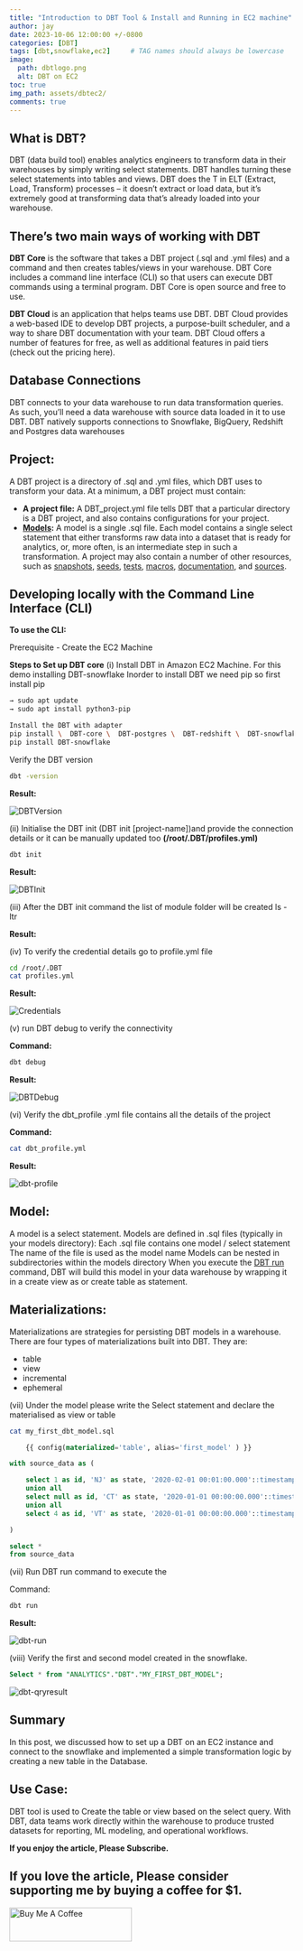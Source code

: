 ```yaml
---
title: "Introduction to DBT Tool & Install and Running in EC2 machine"
author: jay
date: 2023-10-06 12:00:00 +/-0800
categories: [DBT]
tags: [dbt,snowflake,ec2]     # TAG names should always be lowercase
image:
  path: dbtlogo.png
  alt: DBT on EC2
toc: true
img_path: assets/dbtec2/
comments: true
---
```


<!-- Google tag (gtag.js) -->
<script async src="https://www.googletagmanager.com/gtag/js?id=G-56G57XP8PY"></script>
<script>
  window.dataLayer = window.dataLayer || [];
  function gtag(){dataLayer.push(arguments);}
  gtag('js', new Date());

  gtag('config', 'G-56G57XP8PY');
</script>

## What is DBT?

DBT  (data build tool) enables analytics engineers to transform data in their warehouses by simply writing select statements. DBT handles turning these select statements into tables and views.
DBT does the T in ELT (Extract, Load, Transform) processes – it doesn’t extract or load data, but it’s extremely good at transforming data that’s already loaded into your warehouse.

## There’s two main ways of working with DBT

**DBT Core** is the software that takes a DBT project (.sql and .yml files) and a command and then creates tables/views in your warehouse. DBT Core includes a command line interface (CLI) so that users can execute DBT commands using a terminal program. DBT Core is open source and free to use.

**DBT Cloud** is an application that helps teams use DBT. DBT Cloud provides a web-based IDE to develop DBT projects, a purpose-built scheduler, and a way to share DBT documentation with your team. DBT Cloud offers a number of features for free, as well as additional features in paid tiers (check out the pricing here).

## Database Connections​
DBT connects to your data warehouse to run data transformation queries. As such, you’ll need a data warehouse with source data loaded in it to use DBT. DBT natively supports connections to Snowflake, BigQuery, Redshift and Postgres data warehouses

## Project:
A DBT project is a directory of .sql and .yml files, which DBT uses to transform your data. At a minimum, a DBT project must contain:
- **A project file:** A DBT_project.yml file tells DBT that a particular directory is a DBT project, and also contains configurations for your project.
- **[Models](https://docs.getdbt.com/docs/build/sql-models):** A model is a single .sql file. Each model contains a single select statement that either transforms raw data into a dataset that is ready for analytics, or, more often, is an intermediate step in such a transformation.
A project may also contain a number of other resources, such as [snapshots](https://docs.getdbt.com/docs/build/snapshots), [seeds](https://docs.getdbt.com/docs/build/seeds), [tests](https://docs.getdbt.com/docs/build/tests), [macros](https://docs.getdbt.com/docs/build/jinja-macros#macros), [documentation](https://docs.getdbt.com/docs/collaborate/documentation), and [sources](https://medium.com/r?url=https%3A%2F%2Fdocs.getdbt.com%2Fdocs%2Fbuilding-a-dbt-project%2Fusing-sources).

## Developing locally with the Command Line Interface (CLI)​

**To use the CLI:**

Prerequisite - Create the EC2 Machine

**Steps to Set up DBT core**
(i) Install DBT in Amazon EC2 Machine. For this demo installing DBT-snowflake
Inorder to install DBT we need pip so first install pip
```sh
→ sudo apt update
→ sudo apt install python3-pip
```

```sh
Install the DBT with adapter 
pip install \  DBT-core \  DBT-postgres \  DBT-redshift \  DBT-snowflake \  DBT-bigquery 
pip install DBT-snowflake
```

Verify the DBT version

```sh
dbt -version
```

**Result:**

![DBTVersion](dbt-version.png)


(ii) Initialise the DBT init (DBT init [project-name])and provide the connection details or it can be manually updated too **(/root/.DBT/profiles.yml)**

```sh
dbt init
```


**Result:**

![DBTInit](dbtinitresult.png)


(iii) After the DBT init command the list of module folder will be created
ls -ltr

**Result:**



(iv) To verify the credential details go to profile.yml file

```sh
cd /root/.DBT
cat profiles.yml
```

**Result:**

![Credentials](credential.png)

		
(v) run DBT debug to verify the connectivity

**Command:**
```sh
dbt debug
```

**Result:**

![DBTDebug](dbtdebug.png)

(vi) Verify the dbt_profile .yml file contains all the details of the project

**Command:**
```sh
cat dbt_profile.yml
```

**Result:**

![dbt-profile](dbt-profile.png)


## Model:
A model is a select statement. Models are defined in .sql files (typically in your models directory):
Each .sql file contains one model / select statement
The name of the file is used as the model name
Models can be nested in subdirectories within the models directory
When you execute the [DBT run ](https://docs.getdbt.com/reference/commands/run) command, DBT will build this model in your data warehouse by wrapping it in a create view as or create table as statement.

## Materializations:
Materializations are strategies for persisting DBT models in a warehouse. There are four types of materializations built into DBT. They are:
- table
- view
- incremental
- ephemeral

(vii) Under the model please write the Select statement and declare the materialised as view or table

```sh
cat my_first_dbt_model.sql
```

```sql
    {{ config(materialized='table', alias='first_model' ) }}

with source_data as (

    select 1 as id, 'NJ' as state, '2020-02-01 00:01:00.000'::timestamp as updated_at
    union all
    select null as id, 'CT' as state, '2020-01-01 00:00:00.000'::timestamp as updated_at
    union all
    select 4 as id, 'VT' as state, '2020-01-01 00:00:00.000'::timestamp as updated_at

)

select *
from source_data

```

(vii) Run DBT run command to execute the 

Command:
```sh
dbt run
```

**Result:**

![dbt-run](dbtrun.png)

(viii) Verify the first and second model created in the snowflake.

```sql
Select * from "ANALYTICS"."DBT"."MY_FIRST_DBT_MODEL";
```

![dbt-qryresult](dbtrun.png)


## Summary
In this post, we discussed how to set up a DBT on an EC2 instance and connect to the snowflake and implemented a simple transformation logic by creating a new table in the Database.

## Use Case:

DBT tool is used to Create the table or view based on the select query.
With DBT, data teams work directly within the warehouse to produce trusted datasets for reporting, ML modeling, and operational workflows.


**If you enjoy the article, Please Subscribe.**
## If you love the article, Please consider supporting me by buying a coffee for $1.

<a href="https://www.buymeacoffee.com/jayaananth" target="_blank"><img src="https://cdn.buymeacoffee.com/buttons/v2/default-yellow.png" alt="Buy Me A Coffee" style="height: 60px !important;width: 217px !important;" ></a>


<script async src="https://pagead2.googlesyndication.com/pagead/js/adsbygoogle.js?client=ca-pub-4606733459883553"
     crossorigin="anonymous"></script>